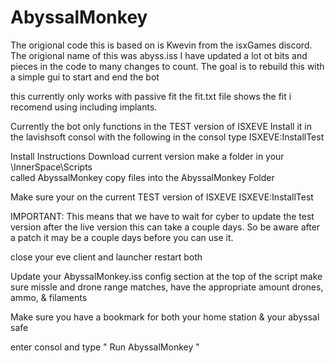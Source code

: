 # AbyssalMonkey
The origional code this is based on is Kwevin from the isxGames discord. The origional name of this was abyss.iss
I have updated a lot ot bits and pieces in the code to many changes to count.
The goal is to rebuild this with a simple gui to start and end the bot

this currently only works with passive fit
the fit.txt file shows the fit i recomend using including implants.

Currently the bot only functions in the TEST version of ISXEVE
Install it in the lavishsoft consol with the following 
in the consol type ISXEVE:InstallTest

Install Instructions
Download current version
make a folder in your \InnerSpace\Scripts\
called AbyssalMonkey
copy files into the AbyssalMonkey Folder

Make sure your on the current TEST version of ISXEVE
ISXEVE:InstallTest

IMPORTANT: This means that we have to wait for cyber to update the test version after the live version
this can take a couple days. So be aware after a patch it may be a couple days before you can use it.

close your eve client and launcher
restart both

Update your AbyssalMonkey.iss config section at the top of the script
make sure missle and drone range matches, have the appropriate amount drones, ammo, & filaments

Make sure you have a bookmark for both your home station & your abyssal safe

enter consol and type " Run AbyssalMonkey "




